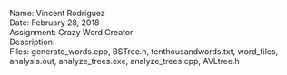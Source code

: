 Name: Vincent Rodriguez                                                                                                                                     
Date: February 28, 2018                                                                                                                                                                                                                                                       
Assignment: Crazy Word Creator                                                                                                                                            
Description:                                                                                                                                                    
Files: generate_words.cpp, BSTree.h, tenthousandwords.txt, word_files, analysis.out, analyze_trees.exe, analyze_trees.cpp, AVLtree.h
